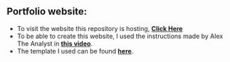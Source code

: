 ## Portfolio website:

- To visit the website this repository is hosting, __[Click Here](https://fawzyalmatary.com/)__
- To be able to create this website, I used the instructions made by Alex The Analyst in __[this video](https://www.youtube.com/watch?v=ocdwh0KYeUs)__.
- The template I used can be found __[here](https://html5up.net/prologue)__.
